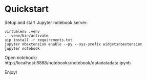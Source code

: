 # Quickstart

Setup and start Jupyter notebook server:
```
virtualenv .venv
. .venv/bin/activate
pip install -r requirements.txt
jupyter nbextension enable --py --sys-prefix widgetsnbextension
jupyter notebook
```

Open notebook: http://localhost:8888/notebooks/notebook/datadatadata.ipynb

Enjoy!
